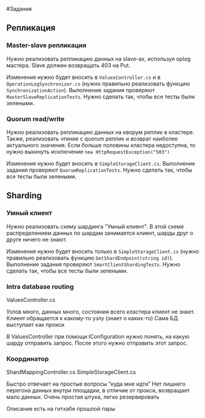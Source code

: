 #Задания

## Репликация

### Master-slave репликация
Нужно реализовать репликацию данных на slave-ах, используя oplog мастера. Slave должен возвращать 403 на Put.

Изменения нужно будет вносить в `ValuesController.cs` и в `OperationLogSynchronizer.cs` (нужно правильно реализовать функцию `SynchronizationAction`).
Выполнение задания проверяют `MasterSlaveReplicationTests`. Нужно сделать так, чтобы все тесты были зелеными.

### Quorum read/write

Нужно реализовать репликацию данных на кворум реплик в кластере. Также, реализовать чтение с quorum реплик и возврат наиболее актуального значения.
Если больше половины кластера недоступна, то нужно выкинуть исключение `new HttpRequestException("503")`

Изменения нужно будет вносить в `SimpleStorageClient.cs`.
Выполнение задания проверяют `QuorumReplicationTests`. Нужно сделать так, чтобы все тесты были зелеными.

## Sharding

### Умный клиент
Нужно реализовать схему шардинга "Умный клиент". В этой схеме распределением данных по шардам занимается клиент, шарды друг о друге ничего не знают.

Изменения нужно будет вносить только в `SimpleStorageClient.cs` (нужно правильно реализовать функцию `GetShardEndpoint(string id)`).
Выполнение задания проверяют `SmartClientShardingTests`. Нужно сделать так, чтобы все тесты были зелеными.

### Intra database routing
ValuesController.cs

Узлов много, данных много, состояния всего кластера клиент не знает.
Клиент обращается к какому-то узлу (знает о каких-то)
Сама БД выступает как прокси

В ValuesController при помощи IConfiguration нужно понять, на какую шарду отправить запрос. После этого нужно отправить этот запрос.

### Координатор
ShardMappingController.cs
SimpleStorageClient.cs

Быстро отвечает на простые вопросы “куда мне идти”
Нет лишнего перегона данных внутри площадки, в отличие от прокси, возвращает мало данных.
Очень простая штука, легко резервировать

Описание есть на гитхабе прошлой пары
